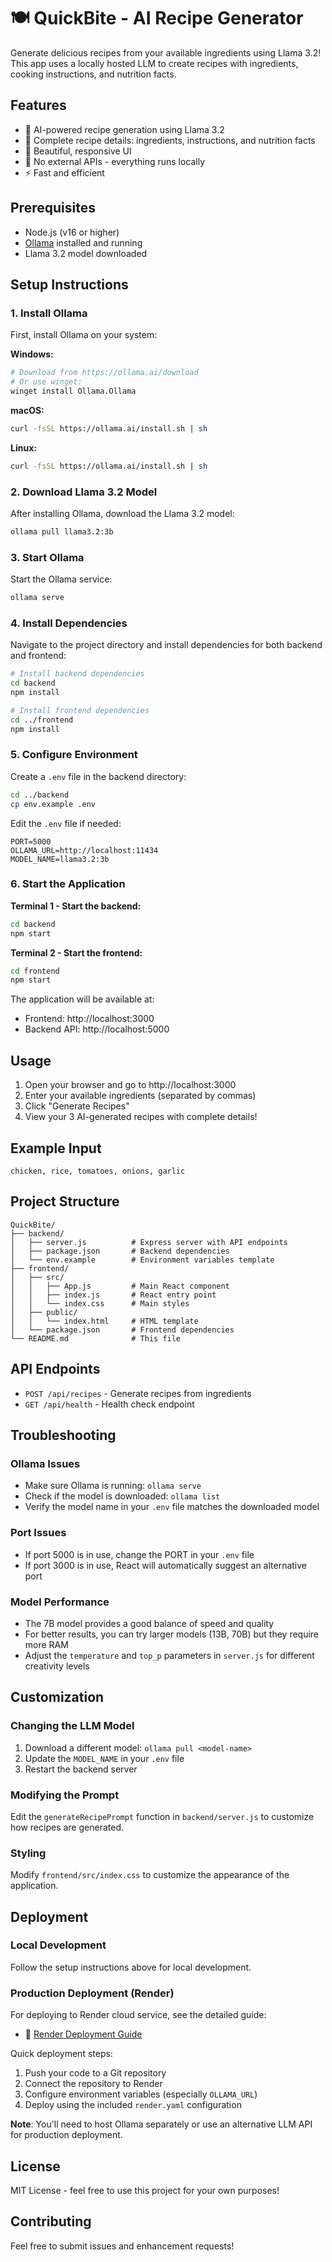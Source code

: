 # 🍽️ QuickBite - AI Recipe Generator

Generate delicious recipes from your available ingredients using Llama 3.2! This app uses a locally hosted LLM to create recipes with ingredients, cooking instructions, and nutrition facts.

## Features

- 🤖 AI-powered recipe generation using Llama 3.2
- 📝 Complete recipe details: ingredients, instructions, and nutrition facts
- 🎨 Beautiful, responsive UI
- 🚀 No external APIs - everything runs locally
- ⚡ Fast and efficient

## Prerequisites

- Node.js (v16 or higher)
- [Ollama](https://ollama.ai/) installed and running
- Llama 3.2 model downloaded

## Setup Instructions

### 1. Install Ollama

First, install Ollama on your system:

**Windows:**
```bash
# Download from https://ollama.ai/download
# Or use winget:
winget install Ollama.Ollama
```

**macOS:**
```bash
curl -fsSL https://ollama.ai/install.sh | sh
```

**Linux:**
```bash
curl -fsSL https://ollama.ai/install.sh | sh
```

### 2. Download Llama 3.2 Model

After installing Ollama, download the Llama 3.2 model:

```bash
ollama pull llama3.2:3b
```

### 3. Start Ollama

Start the Ollama service:

```bash
ollama serve
```

### 4. Install Dependencies

Navigate to the project directory and install dependencies for both backend and frontend:

```bash
# Install backend dependencies
cd backend
npm install

# Install frontend dependencies
cd ../frontend
npm install
```

### 5. Configure Environment

Create a `.env` file in the backend directory:

```bash
cd ../backend
cp env.example .env
```

Edit the `.env` file if needed:
```
PORT=5000
OLLAMA_URL=http://localhost:11434
MODEL_NAME=llama3.2:3b
```

### 6. Start the Application

**Terminal 1 - Start the backend:**
```bash
cd backend
npm start
```

**Terminal 2 - Start the frontend:**
```bash
cd frontend
npm start
```

The application will be available at:
- Frontend: http://localhost:3000
- Backend API: http://localhost:5000

## Usage

1. Open your browser and go to http://localhost:3000
2. Enter your available ingredients (separated by commas)
3. Click "Generate Recipes"
4. View your 3 AI-generated recipes with complete details!

## Example Input

```
chicken, rice, tomatoes, onions, garlic
```

## Project Structure

```
QuickBite/
├── backend/
│   ├── server.js          # Express server with API endpoints
│   ├── package.json       # Backend dependencies
│   └── env.example        # Environment variables template
├── frontend/
│   ├── src/
│   │   ├── App.js         # Main React component
│   │   ├── index.js       # React entry point
│   │   └── index.css      # Main styles
│   ├── public/
│   │   └── index.html     # HTML template
│   └── package.json       # Frontend dependencies
└── README.md              # This file
```

## API Endpoints

- `POST /api/recipes` - Generate recipes from ingredients
- `GET /api/health` - Health check endpoint

## Troubleshooting

### Ollama Issues
- Make sure Ollama is running: `ollama serve`
- Check if the model is downloaded: `ollama list`
- Verify the model name in your `.env` file matches the downloaded model

### Port Issues
- If port 5000 is in use, change the PORT in your `.env` file
- If port 3000 is in use, React will automatically suggest an alternative port

### Model Performance
- The 7B model provides a good balance of speed and quality
- For better results, you can try larger models (13B, 70B) but they require more RAM
- Adjust the `temperature` and `top_p` parameters in `server.js` for different creativity levels

## Customization

### Changing the LLM Model
1. Download a different model: `ollama pull <model-name>`
2. Update the `MODEL_NAME` in your `.env` file
3. Restart the backend server

### Modifying the Prompt
Edit the `generateRecipePrompt` function in `backend/server.js` to customize how recipes are generated.

### Styling
Modify `frontend/src/index.css` to customize the appearance of the application.

## Deployment

### Local Development
Follow the setup instructions above for local development.

### Production Deployment (Render)
For deploying to Render cloud service, see the detailed guide:
- 📄 [Render Deployment Guide](RENDER_DEPLOYMENT.md)

Quick deployment steps:
1. Push your code to a Git repository
2. Connect the repository to Render
3. Configure environment variables (especially `OLLAMA_URL`)
4. Deploy using the included `render.yaml` configuration

**Note**: You'll need to host Ollama separately or use an alternative LLM API for production deployment.

## License

MIT License - feel free to use this project for your own purposes!

## Contributing

Feel free to submit issues and enhancement requests! 